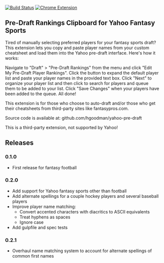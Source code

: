 [![Build Status](https://travis-ci.org/hgoodman/yahoo-pre-draft.svg?branch=master)](https://travis-ci.org/hgoodman/yahoo-pre-draft)
[![Chrome Extension](https://img.shields.io/badge/chrome-extension-blue.svg)](https://chrome.google.com/webstore/detail/pre-draft-rankings-for-ya/lopaeiabeananjanjciigpdemchnmona)

## Pre-Draft Rankings Clipboard for Yahoo Fantasy Sports

Tired of manually selecting preferred players for your fantasy sports draft? This extension lets you copy and paste player names from your custom cheatsheet and load them into the Yahoo pre-draft interface. Here's how it works:

Navigate to "Draft" > "Pre-Draft Rankings" from the menu and click "Edit My Pre-Draft Player Rankings". Click the button to expand the default player list and paste your player names in the provided text box. Click "Next" to organize your player list and then click to search for players and queue them to be added to your list. Click "Save Changes" when your players have been added to the queue. All done!

This extension is for those who choose to auto-draft and/or those who get their cheatsheets from third-party sites like fantasypros.com.

Source code is available at:
github.com/hgoodman/yahoo-pre-draft

This is a third-party extension, not supported by Yahoo!

## Releases

### 0.1.0
* First release for fantasy football

### 0.2.0
* Add support for Yahoo fantasy sports other than football
* Add alternate spellings for a couple hockey players and several baseball players
* Improve player name matching:
  * Convert accented characters with diacritics to ASCII equivalents
  * Treat hyphens as spaces
  * Ignore case
* Add gulpfile and spec tests

### 0.2.1
* Overhaul name matching system to account for alternate spellings of common first names
